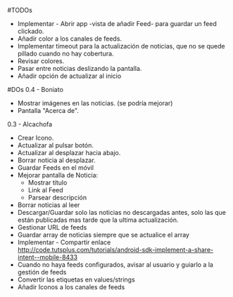 #TODOs

- Implementar - Abrir app -vista de añadir Feed-  para guardar un feed clickado.
- Añadir color a los canales de feeds.
- Implementar timeout para la actualización de noticias, que no se quede pillado cuando no hay cobertura.
- Revisar colores.
- Pasar entre noticias deslizando la pantalla.
- Añadir opción de actualizar al inicio


#DOs
 0.4 - Boniato
- Mostrar imágenes en las noticias. (se podría mejorar)
- Pantalla "Acerca de".

 0.3 - Alcachofa
- Crear Icono.
- Actualizar al pulsar botón.
- Actualizar al desplazar hacia abajo.
- Borrar noticia al desplazar.
- Guardar Feeds en el móvil
- Mejorar pantalla de Noticia:
  - Mostrar título
  - Link al Feed
  - Parsear descripción
- Borrar noticias al leer
- Descargar/Guardar solo las noticias no descargadas antes, solo las que están publicadas mas tarde que la ultima actualización.
- Gestionar URL de feeds
- Guardar array de noticias siempre que se actualice el array
- Implementar - Compartir enlace
http://code.tutsplus.com/tutorials/android-sdk-implement-a-share-intent--mobile-8433
- Cuando no haya feeds configurados, avisar al usuario y guiarlo a la gestión de feeds
- Convertir las etiquetas en values/strings
- Añadir Iconos a los canales de feeds
